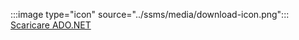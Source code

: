 :::image type="icon" source="../ssms/media/download-icon.png"::: [Scaricare ADO.NET](../connect/sql-connection-libraries.md#anchor-20-drivers-relational-access)
